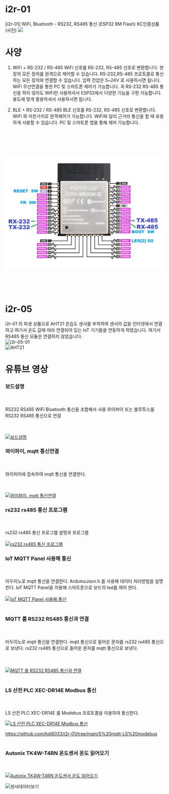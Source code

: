# i2r-01
[i2r-01] WiFi, Bluetooth - RS232, RS485 통신 (ESP32 8M Flash) KC인증상품
(사진)
<img src="https://shop-phinf.pstatic.net/20230826_81/1693026362162P6U1B_JPEG/i2r1_%ED%8F%AC%ED%8A%B8%EC%84%A4%EB%AA%85.jpg?type=w860">
# 사양
1) WiFi + RS-232 / RS-485
WiFi 신호를 RS-232, RS-485 신호로 변환합니다. 현장의 모든 장치를 원격으로 제어할 수 있습니다.
RS-232,RS-485 프로토콜로 통신하는 모든 장치와 연결할 수 있습니다. 입력 전압은 5~24V 로 사용하시면 됩니다.
WiFi 무선연결을 통한 PC 및 스마트폰 제어가 가능합니다. 꼭 RS-232 RS-485 통신을 하지 않아도 WiFi만 사용하셔서
ESP32에서 다양한 기능을 구현 가능합니다. 용도에 맞게 활용하셔서 사용하시면 됩니다.

2) BLE + RS-232 / RS-485
BLE 신호를 RS-232, RS-485 신호로 변환합니다. WiFi 와 마찬가지로 원격제어가 가능합니다.
WiFi와 달리 근거리 통신을 할 때 유용하게 사용할 수 있습니다. PC 및 스마트폰 앱을 통해 제어 가능합니다. <br><br>
<img src="https://shop-phinf.pstatic.net/20230323_31/1679552850674Dhsf6_PNG/SE-94d438aa-5bbe-4e35-b0c1-f8c143c6f49c.jpg?type=w860" data-src="https://shop-phinf.pstatic.net/20230323_31/1679552850674Dhsf6_PNG/SE-94d438aa-5bbe-4e35-b0c1-f8c143c6f49c.jpg?type=w860" alt="" class="se-image-resource">
<rs 232 통신예시><br><br>
<img src="https://shop-phinf.pstatic.net/20230323_167/1679552899753qVtAa_PNG/SE-628efce6-f930-44d3-90fc-ef5359d88657.jpg?type=w860" data-src="https://shop-phinf.pstatic.net/20230323_167/1679552899753qVtAa_PNG/SE-628efce6-f930-44d3-90fc-ef5359d88657.jpg?type=w860" alt="" class="se-image-resource">
<rs485 통신예시>

![i2r-02-포트설명](https://github.com/kdi6033/i2r-01/blob/main/%EC%9E%90%EB%A3%8C/i2r-01-pin.png?raw=true)

<br><br><img src="https://shop-phinf.pstatic.net/20230826_266/1693026697638mXVNk_PNG/pin%EC%97%B0%EA%B2%B0.png?type=w860" data-src="https://shop-phinf.pstatic.net/20230826_266/1693026697638mXVNk_PNG/pin%EC%97%B0%EA%B2%B0.png?type=w860" alt="" class="se-image-resource">   

# i2r-05   
i2r-01 의 파생 상품으로 AHT21 온습도 센서를 부착하여 센서의 값을 인터넷에서 연결하고 여기서 온도 값에 따라 연결되어 있는 IoT 기기들을 연동하게 하였습니다. 여기서 RS485 통신 모듈은 연결하지 않았습니다.   
![i2r-05-01](https://github.com/user-attachments/assets/0da7a07f-2514-4e2b-99e1-b87552df1f21)   
![AHT21](https://github.com/user-attachments/assets/c55c48df-7fa1-4ab4-9c5d-8ace01f49501)



# 유튜브 영상
### 보드설명
<br><br>RS232 RS485 WiFi Bluetooth 통신을 조합해서 사용 와이파이 또는 블루투스를 RS232 RS485 통신으로 연결    

<br><br>[![보드설명](https://img.youtube.com/vi/GtJyXPYJFQ0/hqdefault.jpg)](
https://youtu.be/GtJyXPYJFQ0)
### 와이파이, mqtt 통신연결
<br><br>와이피이에 접속하여 mqtt 통신을 연결한다.     

<br><br>[![와이파이, mqtt 통신연결](https://img.youtube.com/vi/MS7zH7IwGxs/hqdefault.jpg)](https://youtu.be/MS7zH7IwGxs)

### rs232 rs485 통신 프로그램
<br><br>rs232 rs485 통신 프로그램 설명과 프로그램
<br><br>[![rs232 rs485 통신 프로그램](https://img.youtube.com/vi/zMqUET-AzRA/hqdefault.jpg)](https://youtu.be/zMqUET-AzRA)

### IoT MQTT Panel 사용해 통신
<br><br>아두이노로 mqtt 통신을 연결한다.
ArduinoJson.h 를 사용해 데이터 처리방법을 설명한다.
IoT MQTT Panel을 이용해 스마트폰으로 보드의 led를 제어 한다.<br><br>
[![IoT MQTT Panel 사용해 통신](https://img.youtube.com/vi/XUZnNzr35jI/hqdefault.jpg)](
https://youtu.be/XUZnNzr35jI)
<br><br>
### MQTT 를 RS232 RS485 통신과 연결
<br><br>
아두이노로 mqtt 통신을 연결한다.
mqtt 통신으로 들어온 문자를 rs232 rs485 통신으로 보낸다.
rs232 rs485 통신으로 들어온 문자를 mqtt 통신으로 보낸다.<br><br>
<br><br>[![MQTT 를 RS232 RS485 통신과 연결](https://img.youtube.com/vi/PjYLiG9bkJo/hqdefault.jpg)](
https://youtu.be/PjYLiG9bkJo)
<br><br>
### LS 산전 PLC XEC-DR14E Modbus 통신
<br><br>LS 산전 PLC XEC-DR14E 를 Modebus 프로토콜을 이용하여 통신한다.    

[![LS 산전 PLC XEC-DR14E Modbus 통신](https://img.youtube.com/vi/UspWiQ7-4tk/hqdefault.jpg)](
https://youtu.be/UspWiQ7-4tk)     

https://github.com/kdi6033/i2r-01/tree/main/5%20mqtt-LS%20modebus<br><br>
### Autonix TK4W-T4RN 온도센서 온도 읽어오기
<br><br>[![Autonix TK4W-T4RN 온도센서 온도 읽어오기](https://img.youtube.com/vi/sFHXsX1PzqY/hqdefault.jpg)](
https://youtu.be/sFHXsX1PzqY)    

![센서데이터보기](https://github.com/kdi6033/i2r-01/tree/main/Autonix%20TK4W-T4RN%20Temperature%20Sensor)
